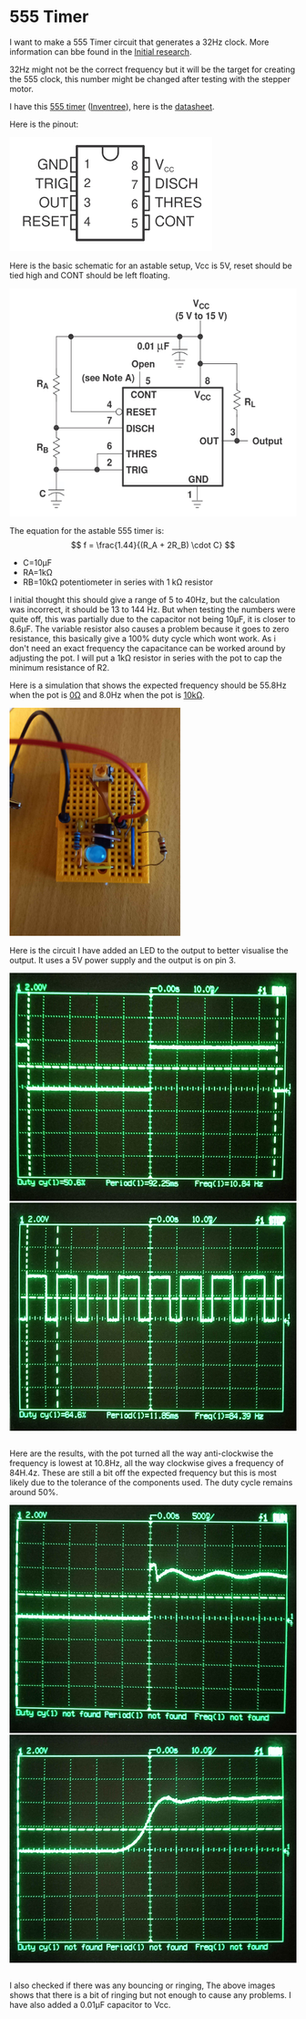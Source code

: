 # 555 Timer
I want to make a 555 Timer circuit that generates a 32Hz clock. More information can bbe found in the [Initial research](./Initial_Research.md#555-timer-clock).

32Hz might not be the correct frequency but it will be the target for creating the 555 clock, this number might be changed after testing with the stepper motor.

I have this [555 timer](https://www.aliexpress.com/item/1005003650068859.html) ([Inventree](http://192.168.1.54/part/307/)), here is the [datasheet](https://www.ti.com/lit/ds/symlink/ne555.pdf).

Here is the pinout:

<img src="./Images/555Pinout.png" height="200"/>

Here is the basic schematic for an astable setup, Vcc is 5V, reset should be tied high and CONT should be left floating.

<img src="./Images/555Schematic.png" height="400"/>

The equation for the astable 555 timer is:
$$
f = \frac{1.44}{(R_A + 2R_B) \cdot C}
$$

- C=10μF
- RA=1kΩ
- RB=10kΩ potentiometer in series with 1 kΩ resistor

I initial thought this should give a range of 5 to 40Hz, but the calculation was incorrect, it should be 13 to 144 Hz. But when testing the numbers were quite off, this was partially due to the capacitor not being 10μF, it is closer to 8.6μF. The variable resistor also causes a problem because it goes to zero resistance, this basically give a 100% duty cycle which wont work. As i don't need an exact frequency the capacitance can be worked around by adjusting the pot. I will put a 1kΩ resistor in series with the pot to cap the minimum resistance of R2.

Here is a simulation that shows the expected frequency should be 55.8Hz when the pot is [0Ω](https://visual555.tardate.com/?mode=astable&r1=1&r2=1&c=8.6) and 8.0Hz when the pot is [10kΩ](https://visual555.tardate.com/?mode=astable&r1=1&r2=10&c=8.6).

<img src="./Images/555TImerExperiment.jpg" height="400"/>

Here is the circuit I have added an LED to the output to better visualise the output. It uses a 5V power supply and the output is on pin 3.

<table>
  <tr>
    <img src="./Images/555TimerLowFreq.jpg" height="400"/>
    <img src="./Images/555TimerHighFreq.jpg" height="400"/>
  </tr>
</table>

Here are the results, with the pot turned all the way anti-clockwise the frequency is lowest at 10.8Hz, all the way clockwise gives a frequency of 84H.4z. These are still a bit off the expected frequency but this is most likely due to the tolerance of the components used. 
The duty cycle remains around 50%.


<table>
  <tr>
    <img src="./Images/555TimerRippleA.jpg" height="400"/>
    <img src="./Images/555TimerRippleB.jpg" height="400"/>
  </tr>
</table>

I also checked if there was any bouncing or ringing, The above images shows that there is a bit of ringing but not enough to cause any problems. I have also added a 0.01μF capacitor to Vcc.





